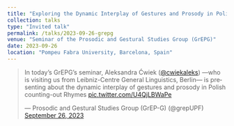 ```yaml
---
title: "Exploring the Dynamic Interplay of Gestures and Prosody in Polish Counting-Out Rhymes"
collection: talks
type: "Invited talk"
permalink: /talks/2023-09-26-grepg
venue: "Seminar of the Prosodic and Gestural Studies Group (GrEPG)"
date: 2023-09-26
location: "Pompeu Fabra University, Barcelona, Spain"
---
```


<blockquote class="twitter-tweet"><p lang="en" dir="ltr">In today’s GrEPG’s seminar, Aleksandra Ćwiek (<a href="https://twitter.com/cwiekaleks?ref_src=twsrc%5Etfw">@cwiekaleks</a>) —who is visiting us from Leibniz-Centre General Linguistics, Berlin— is presenting about the dynamic interplay of gestures and prosody in Polish counting-out Rhymes <a href="https://t.co/U4QjLBWaPe">pic.twitter.com/U4QjLBWaPe</a></p>&mdash; Prosodic and Gestural Studies Group (GrEP-G) (@grepUPF) <a href="https://twitter.com/grepUPF/status/1706600420129247710?ref_src=twsrc%5Etfw">September 26, 2023</a></blockquote> <script async src="https://platform.twitter.com/widgets.js" charset="utf-8"></script>
